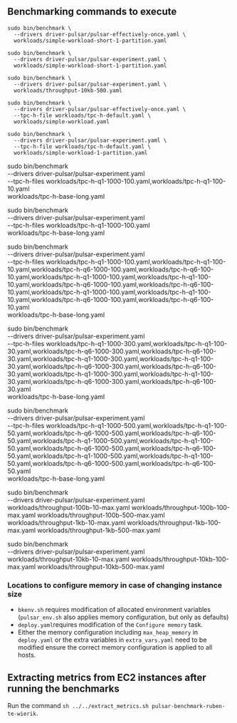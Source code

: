 ## Benchmarking commands to execute

```
sudo bin/benchmark \
  --drivers driver-pulsar/pulsar-effectively-once.yaml \
  workloads/simple-workload-short-1-partition.yaml
```

```
sudo bin/benchmark \
  --drivers driver-pulsar/pulsar-experiment.yaml \
  workloads/simple-workload-short-1-partition.yaml
```

```
sudo bin/benchmark \
  --drivers driver-pulsar/pulsar-experiment.yaml \
  workloads/throughput-10kb-500.yaml
```

```
sudo bin/benchmark \
  --drivers driver-pulsar/pulsar-effectively-once.yaml \
  --tpc-h-file workloads/tpc-h-default.yaml \
  workloads/simple-workload.yaml
```

```
sudo bin/benchmark \
  --drivers driver-pulsar/pulsar-experiment.yaml \
  --tpc-h-file workloads/tpc-h-default.yaml \
  workloads/simple-workload-1-partition.yaml
```

sudo bin/benchmark \
--drivers driver-pulsar/pulsar-experiment.yaml \
--tpc-h-files workloads/tpc-h-q1-1000-100.yaml,workloads/tpc-h-q1-100-10.yaml \
workloads/tpc-h-base-long.yaml

sudo bin/benchmark \
--drivers driver-pulsar/pulsar-experiment.yaml \
--tpc-h-files workloads/tpc-h-q1-1000-100.yaml \
workloads/tpc-h-base-long.yaml

sudo bin/benchmark \
--drivers driver-pulsar/pulsar-experiment.yaml \
--tpc-h-files workloads/tpc-h-q1-1000-100.yaml,workloads/tpc-h-q1-100-10.yaml,workloads/tpc-h-q6-1000-100.yaml,workloads/tpc-h-q6-100-10.yaml,workloads/tpc-h-q1-1000-100.yaml,workloads/tpc-h-q1-100-10.yaml,workloads/tpc-h-q6-1000-100.yaml,workloads/tpc-h-q6-100-10.yaml,workloads/tpc-h-q1-1000-100.yaml,workloads/tpc-h-q1-100-10.yaml,workloads/tpc-h-q6-1000-100.yaml,workloads/tpc-h-q6-100-10.yaml \
workloads/tpc-h-base-long.yaml

sudo bin/benchmark \
--drivers driver-pulsar/pulsar-experiment.yaml \
--tpc-h-files workloads/tpc-h-q1-1000-300.yaml,workloads/tpc-h-q1-100-30.yaml,workloads/tpc-h-q6-1000-300.yaml,workloads/tpc-h-q6-100-30.yaml,workloads/tpc-h-q1-1000-300.yaml,workloads/tpc-h-q1-100-30.yaml,workloads/tpc-h-q6-1000-300.yaml,workloads/tpc-h-q6-100-30.yaml,workloads/tpc-h-q1-1000-300.yaml,workloads/tpc-h-q1-100-30.yaml,workloads/tpc-h-q6-1000-300.yaml,workloads/tpc-h-q6-100-30.yaml \
workloads/tpc-h-base-long.yaml

sudo bin/benchmark \
--drivers driver-pulsar/pulsar-experiment.yaml \
--tpc-h-files workloads/tpc-h-q1-1000-500.yaml,workloads/tpc-h-q1-100-50.yaml,workloads/tpc-h-q6-1000-500.yaml,workloads/tpc-h-q6-100-50.yaml,workloads/tpc-h-q1-1000-500.yaml,workloads/tpc-h-q1-100-50.yaml,workloads/tpc-h-q6-1000-500.yaml,workloads/tpc-h-q6-100-50.yaml,workloads/tpc-h-q1-1000-500.yaml,workloads/tpc-h-q1-100-50.yaml,workloads/tpc-h-q6-1000-500.yaml,workloads/tpc-h-q6-100-50.yaml \
workloads/tpc-h-base-long.yaml

sudo bin/benchmark \
--drivers driver-pulsar/pulsar-experiment.yaml \
workloads/throughput-100b-10-max.yaml workloads/throughput-100b-100-max.yaml workloads/throughput-100b-500-max.yaml workloads/throughput-1kb-10-max.yaml workloads/throughput-1kb-100-max.yaml workloads/throughput-1kb-500-max.yaml

sudo bin/benchmark \
--drivers driver-pulsar/pulsar-experiment.yaml \
workloads/throughput-10kb-10-max.yaml workloads/throughput-10kb-100-max.yaml workloads/throughput-10kb-500-max.yaml

### Locations to configure memory in case of changing instance size

* `bkenv.sh` requires modification of allocated environment variables (`pulsar_env.sh` also applies memory configuration, but only as defaults)
* `deploy.yaml`requires modification of the `Configure memory` task.
* Either the memory configuration including `max_heap_memory` in `deploy.yaml` or the extra variables in `extra_vars.yaml` need to be modified ensure the correct memory configuration is applied to all hosts.

## Extracting metrics from EC2 instances after running the benchmarks

Run the command `sh ../../extract_metrics.sh pulsar-benchmark-ruben-te-wierik`.
